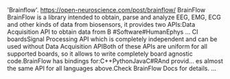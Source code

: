 'Brainflow'. https://open-neuroscience.com/post/brainflow/
BrainFlow BrainFlow is a library intended to obtain, parse and analyze EEG, EMG, ECG and other kinds of data from biosensors, it provides two APIs:Data Acquisition API to obtain data from B #Software#HumanEphys ...
CI boardsSignal Processing API which is completely independent and can be used without Data Acquisition APIBoth of these APIs are uniform for all supported boards, so it allows to write completely board agnostic code.BrainFlow has bindings for:C++PythonJavaC#RAnd provid...
es almost the same API for all languages above.Check BrainFlow Docs for details. ...
